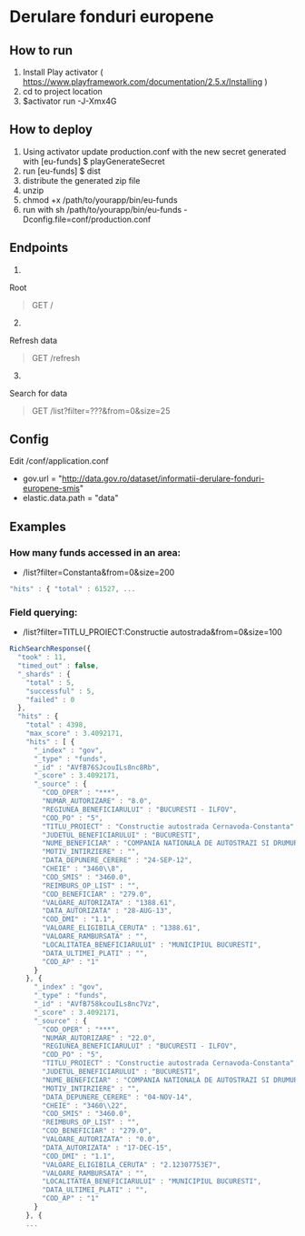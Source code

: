 # Derulare fonduri europene

## How to run
1. Install Play activator ( https://www.playframework.com/documentation/2.5.x/Installing )
2. cd to project location
3. $activator run -J-Xmx4G

## How to deploy
1. Using activator update production.conf with the new secret generated with [eu-funds] $ playGenerateSecret
2. run [eu-funds] $ dist
3. distribute the generated zip file
4. unzip
5. chmod +x /path/to/yourapp/bin/eu-funds
6. run with sh /path/to/yourapp/bin/eu-funds -Dconfig.file=conf/production.conf 

## Endpoints
1. 
Root
> GET     /     

2. 
Refresh data
> GET     /refresh

3. 
Search for data
> GET     /list?filter=???&from=0&size=25


## Config

Edit /conf/application.conf
- gov.url = "http://data.gov.ro/dataset/informatii-derulare-fonduri-europene-smis"
- elastic.data.path = "data"

## Examples
### How many funds accessed in an area:
- /list?filter=Constanta&from=0&size=200
```javascript
"hits" : { "total" : 61527, ...
```

### Field querying:
- /list?filter=TITLU_PROIECT:Constructie autostrada&from=0&size=100
```javascript
RichSearchResponse({
  "took" : 11,
  "timed_out" : false,
  "_shards" : {
    "total" : 5,
    "successful" : 5,
    "failed" : 0
  },
  "hits" : {
    "total" : 4398,
    "max_score" : 3.4092171,
    "hits" : [ {
      "_index" : "gov",
      "_type" : "funds",
      "_id" : "AVfB76SJcouILs8nc8Rb",
      "_score" : 3.4092171,
      "_source" : {
        "COD_OPER" : "***",
        "NUMAR_AUTORIZARE" : "8.0",
        "REGIUNEA_BENEFICIARULUI" : "BUCURESTI - ILFOV",
        "COD_PO" : "5",
        "TITLU_PROIECT" : "Constructie autostrada Cernavoda-Constanta",
        "JUDETUL_BENEFICIARULUI" : "BUCURESTI",
        "NUME_BENEFICIAR" : "COMPANIA NATIONALA DE AUTOSTRAZI SI DRUMURI NATIONALE DIN ROMANIA",
        "MOTIV_INTIRZIERE" : "",
        "DATA_DEPUNERE_CERERE" : "24-SEP-12",
        "CHEIE" : "3460\\8",
        "COD_SMIS" : "3460.0",
        "REIMBURS_OP_LIST" : "",
        "COD_BENEFICIAR" : "279.0",
        "VALOARE_AUTORIZATA" : "1388.61",
        "DATA_AUTORIZATA" : "28-AUG-13",
        "COD_DMI" : "1.1",
        "VALOARE_ELIGIBILA_CERUTA" : "1388.61",
        "VALOARE_RAMBURSATA" : "",
        "LOCALITATEA_BENEFICIARULUI" : "MUNICIPIUL BUCURESTI",
        "DATA_ULTIMEI_PLATI" : "",
        "COD_AP" : "1"
      }
    }, {
      "_index" : "gov",
      "_type" : "funds",
      "_id" : "AVfB758kcouILs8nc7Vz",
      "_score" : 3.4092171,
      "_source" : {
        "COD_OPER" : "***",
        "NUMAR_AUTORIZARE" : "22.0",
        "REGIUNEA_BENEFICIARULUI" : "BUCURESTI - ILFOV",
        "COD_PO" : "5",
        "TITLU_PROIECT" : "Constructie autostrada Cernavoda-Constanta",
        "JUDETUL_BENEFICIARULUI" : "BUCURESTI",
        "NUME_BENEFICIAR" : "COMPANIA NATIONALA DE AUTOSTRAZI SI DRUMURI NATIONALE DIN ROMANIA",
        "MOTIV_INTIRZIERE" : "",
        "DATA_DEPUNERE_CERERE" : "04-NOV-14",
        "CHEIE" : "3460\\22",
        "COD_SMIS" : "3460.0",
        "REIMBURS_OP_LIST" : "",
        "COD_BENEFICIAR" : "279.0",
        "VALOARE_AUTORIZATA" : "0.0",
        "DATA_AUTORIZATA" : "17-DEC-15",
        "COD_DMI" : "1.1",
        "VALOARE_ELIGIBILA_CERUTA" : "2.12307753E7",
        "VALOARE_RAMBURSATA" : "",
        "LOCALITATEA_BENEFICIARULUI" : "MUNICIPIUL BUCURESTI",
        "DATA_ULTIMEI_PLATI" : "",
        "COD_AP" : "1"
      }
    }, {
    ...
```
